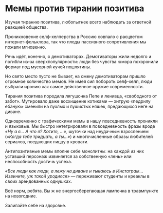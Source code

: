 
# Мемы против тирании позитива

​​Изучая тиранию позитива, любопытнее всего наблюдать за ответной реакцией общества. 

Проникновение селф-хелперства в Россию совпало с расцветом интернет-фольклора, так что плоды пассивного сопротивления мы пожали мгновенно. 

Речь идёт, конечно, о демотиваторах. Демотиваторы жили недолго и погибли из-за сверхпопулярности: люди без чувства юмора похоронили формат под мусорной кучей пошлятины. 

Но свято место пусто не бывает, на смену демотиваторам пришло огромное количество мемов. Не имея сил побороть селф-хелп, люди выбрали иронию как самое действенное оружие современности.

Тирания позитива породила лягушонка Пепе и ленивца, «свободного от забот». Мутировало даже восхищение котиками — хитрую «педрилу ебаную» сменили на пухлых и пушистых няшек, предающихся неге на диване.

Одновременно с графическими мемы в нашу повседневность проникли и языковые. Мы быстро интегрировали в повседневность фразы вроде _«Ну а я… А что я? Хотите, …»_, шуточки над неудачным взрослением (_«Когда тебе тридцать, а ты…»_) и многочисленные образы любителей сериалов, поедающих пиццу в кровати.

Антипозитивные мемы вполне себе монолитны: на каждой из них уставший персонаж извиняется за собственную «лень» или неспособность достичь успеха. 

_«Все люди как люди, а лежу на диване и тыкаюсь в Инстаграм… Извините, уж такой уродился»_ — переживают студенты и креаклы в своих арендованных однушках.

Всё норм, ребята. Вы ж не энергосберегающая лампочка в травмпункте на новогодние. 

Залипайте себе на здоровье.